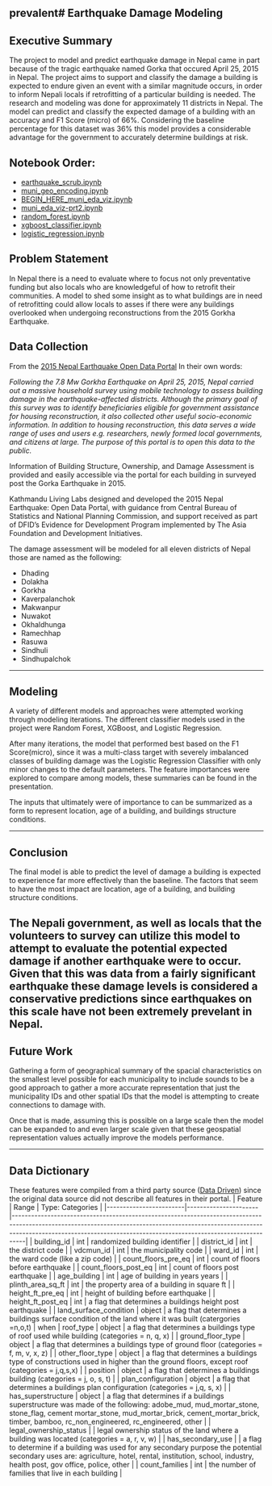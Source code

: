 prevalent# Earthquake Damage Modeling
---

## Executive Summary

The project to model and predict earthquake damage in Nepal came in part because of the tragic earthquake named Gorka that occured April 25, 2015 in Nepal. The project aims to support and classify the damage a building is expected to endure given an event with a similar magnitude occurs, in order to inform Nepali locals if retrofitting of a particular building is needed. The research and modeling was done for approximately 11 districts in Nepal. The model can predict and classify the expected damage of a building with an accuracy and F1 Score (micro) of 66%. Considering the baseline percentage for this dataset was 36% this model provides a considerable advantage for the government to accurately determine buildings at risk. </br>

## Notebook Order:
- [earthquake_scrub.ipynb](./Code/Cleaning_N_EDA/earthquake_scrub.ipynb)  </br>
- [muni_geo_encoding.ipynb](./Code/Cleaning_N_EDA/muni_geo_encoding.ipynb) </br>
- [BEGIN_HERE_muni_eda_viz.ipynb](./Code/Cleaning_N_EDA/BEGIN_HERE_muni_eda_viz.ipynb)  </br>
- [muni_eda_viz-prt2.ipynb](./Code/Cleaning_N_EDA/muni_eda_viz-prt2.ipynb) </br>
- [random_forest.ipynb](./Code/Modeling/random_forest.ipynb)</br>
- [xgboost_classifier.ipynb](./Code/Modeling/xgboost_classifier.ipynb) </br>
- [logistic_regression.ipynb](./Code/Modeling/logistic_regression.ipynb) </br>

## Problem Statement
In Nepal there is a need to evaluate where to focus not only preventative funding but also locals who are knowledgeful of how to retrofit their communities. A model to shed some insight as to what buildings are in need of retrofitting could allow locals to asses if there were any buildings overlooked when undergoing reconstructions from the 2015 Gorkha Earthquake.

## Data Collection
From the [2015 Nepal Earthquake Open Data Portal](http://eq2015.npc.gov.np/#/)
In their own words:

*Following the 7.8 Mw Gorkha Earthquake on April 25, 2015, Nepal carried out a massive household survey using mobile technology to assess building damage in the earthquake-affected districts. Although the primary goal of this survey was to identify beneficiaries eligible for government assistance for housing reconstruction, it also collected other useful socio-economic information. In addition to housing reconstruction, this data serves a wide range of uses and users e.g. researchers, newly formed local governments, and citizens at large. The purpose of this portal is to open this data to the public.*

Information of Building Structure, Ownership, and Damage Assessment is provided and easily accessible via the portal for each building in surveyed post the Gorka Earthquake in 2015.

Kathmandu Living Labs designed and developed the 2015 Nepal Earthquake: Open Data Portal, with guidance from Central Bureau of Statistics and National Planning Commission, and support received as part of DFID’s Evidence for Development Program implemented by The Asia Foundation and Development Initiatives.

The damage assessment will be modeled for all eleven districts of Nepal those are named as the following:
- Dhading
- Dolakha
- Gorkha
- Kaverpalanchok
- Makwanpur
- Nuwakot
- Okhaldhunga
- Ramechhap
- Rasuwa
- Sindhuli
- Sindhupalchok



---
## Modeling
A variety of different models and approaches were attempted working through modeling iterations. The different classifier models used in the project were  Random Forest, XGBoost, and Logistic Regression.

After many iterations, the model that performed best based on the F1 Score(micro), since it was a multi-class target with severely imbalanced classes of building damage was the Logistic Regression Classifier with only minor changes to the default parameters. The feature importances were explored to compare among models, these summaries can be found in the presentation.

The inputs that ultimately were of importance to can be summarized as a form to represent location, age of a building, and buildings structure conditions.
</br>

---

## Conclusion


The final model is able to predict the level of damage a building is expected to experience far more effectively than the baseline. The factors that seem to have the most impact are  location, age of a building, and building structure conditions. <br>

The Nepali government, as well as locals that the volunteers to survey can utilize this model to attempt to evaluate the potential expected damage if another earthquake were to occur. Given that this was data from a fairly significant earthquake these damage levels is considered a conservative predictions since earthquakes on this scale have not been extremely prevelant in Nepal.
<br>
---

## Future Work
Gathering a form of geographical summary of the spacial characteristics on the smallest level possible for each municipality to include sounds to be a good approach to gather a more accurate representation that just the municipality IDs and other spatial IDs that the model is attempting to create connections to damage with.

Once that is made, assuming this is possible on a large scale then the model can be expanded to and even larger scale given that these geospatial representation values actually improve the models performance.


 ---
 ## Data Dictionary
These features were compiled from a third party source ([Data Driven](https://www.drivendata.org/competitions/57/nepal-earthquake/)) since the original data source did not describe all features in their portal.
 | Feature                | Range                | Type: Categories                                                                                                                                                                                                                             |
 |------------------------|----------------------|----------------------------------------------------------------------------------------------------------------------------------------------------------------------------------------------------------------------------------------------|
 | building_id            | int                  | randomized building identifier                                                                                                                                                                                                               |
 | district_id            |      int              | the district code                                                                                                                                                                                                                            |
 | vdcmun_id              |        int            | the municipality code                                                                                                                                                                                                                        |
 | ward_id                |     int               | the ward code (like a zip code)                                                                                                                                                                                                              |
 | count_floors_pre_eq    |     int          | count of floors before earthquake                                                                                                                                                                                                            |
 | count_floors_post_eq   |      int          | count of floors post earthquake                                                                                                                                                                                                              |
 | age_building           |      int      | age of building in years years                                                                                                                                                                                                                     |
 | plinth_area_sq_ft      |        int        | the property area of a building in square ft                                                                                                                                                                                                 |
 | height_ft_pre_eq       |        int      | height of building before earthquake                                                                                                                                                                                                         |
 | height_ft_post_eq      |     int           | a flag that determines a buildings height post earthquake                                                                                                                                                                                                           |
 | land_surface_condition |       object       | a flag that determines a buildings surface condition of the land where it was built (catergories =n,o,t)                                                                                                                                                                  |
when | roof_type              |    object                  | a flag that determines a buildings type of roof used while building (categories = n, q, x)                                                                                                                                                                                      |
 | ground_floor_type      |       object               | a flag that determines a buildings type of ground floor (categories = f, m, v, x, z)                                                                                                                                                                                            |
 | other_floor_type       |    object                  | a flag that determines a buildings type of constructions used in higher than the ground floors, except roof (categories = j,q,s,x)                                                                                                                                              |
 | position               |        object              | a flag that determines a buildings building (categories = j, o, s, t)                                                                                                                                                                                       |
 | plan_configuration     |          object            | a flag that determines a buildings plan configuration (categories = j,q, s, x)                                                                                                                                                                                         |
 | has_superstructure     | object | a flag that determines if a buildings superstructure was made of the following: adobe_mud, mud_mortar_stone, stone_flag, cement mortar_stone, mud_mortar_brick, cement_mortar_brick, timber, bamboo, rc_non_engineered, rc_engineered, other |
 | legal_ownership_status |                      | legal ownership status of the land where a building was located (categories = a, r, v, w)                                                                                                                                                    |
 | has_secondary_use      |                      | a flag to determine if a building was used for any secondary purpose the potential secondary uses are: agriculture, hotel, rental, institution, school, industry, health post, gov office, police, other                                     |
 | count_families         | int                  | the number of families that live in each building                                                                                                                                                                                            |
